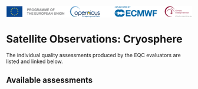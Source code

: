 ![logo](../../LogoLine_horizon_C3S.png)

# Satellite Observations: Cryosphere

The individual quality assessments produced by the EQC evaluators are listed and linked below.

## Available assessments

```{tableofcontents}
```

